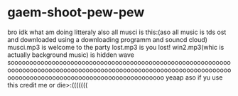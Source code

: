 # gaem-shoot-pew-pew
bro idk what am doing
litteraly
also all musci is this:(aso all music is tds ost and downloaded using a downloading programm and souncd cloud)
musci.mp3 is welcome to the party
lost.mp3 is you lost!
win2.mp3(whic is actually background music) is hidden wave
sooooooooooooooooooooooooooooooooooooooooooooooooooooooooooooooooooooooooooooooooooooooooooooooooooooooooooooooooooooooooooooooooooooooooooooooooooooooooooooooooo
yeaap
aso if yu use this credit me or die>:(((((((
